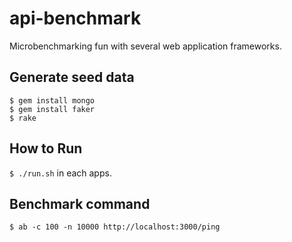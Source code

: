 api-benchmark
=============

Microbenchmarking fun with several web application frameworks.

## Generate seed data

```
$ gem install mongo
$ gem install faker
$ rake
```

## How to Run

`$ ./run.sh` in each apps.


## Benchmark command

```
$ ab -c 100 -n 10000 http://localhost:3000/ping
```
